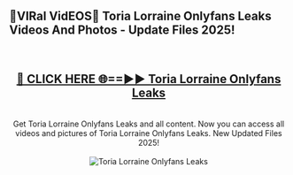 <h2>🔴VIRal VidEOS🔴 Toria Lorraine Onlyfans Leaks Videos And Photos - Update Files 2025!</h2>
<br>
<div align="center">
<h2><a href="https://virallinks.top/odZfE0" rel="nofollow">🔴 CLICK HERE 🌐==►► Toria Lorraine Onlyfans Leaks</a></h2>
<br>
Get Toria Lorraine Onlyfans Leaks and all content. Now you can access all videos and pictures of Toria Lorraine Onlyfans Leaks. New Updated Files 2025!
<br>
<br>
<a href="https://virallinks.top/odZfE0" rel="nofollow" data-target="animated-image.originalLink"><img src="https://i.imgur.com/dJHk4Zq.gif)" alt="Toria Lorraine Onlyfans Leaks" style="max-width: 100%; display: inline-block;" data-target="animated-image.originalImage"></a>
</div>
<br>
